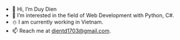 - 👋 Hi, I’m Duy Dien
- 👀 I’m interested in the field of Web Development with Python, C#.
- ⛄ I am currently working in Vietnam.
- 📫 Reach me at dientd1703@gmail.com.
